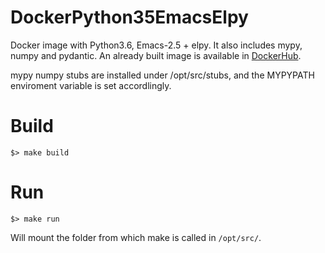 # DockerPython35EmacsElpy

Docker image with Python3.6, Emacs-2.5 + elpy. It also includes mypy, numpy and pydantic. An already built image is available in [DockerHub](https://hub.docker.com/r/julitopower/python36emacs25elpy/).

mypy numpy stubs are installed under /opt/src/stubs, and the MYPYPATH enviroment variable is set accordlingly.

# Build

```
$> make build
```

# Run

```
$> make run
```

Will mount the folder from which make is called in ```/opt/src/```.